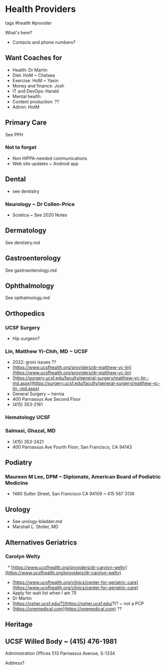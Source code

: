 # Health Providers

tags #health #provider

What's here?

* Contacts and phone numbers?


## Want Coaches for

* Health: Dr Martin
* Diet: HoM ~ Chelsea
* Exercise: HoM ~ Yasin
* Money and finance: Josh
* IT and DevOps: Harald
* Mental health:
* Content production: ??
* Admin: HotM


## Primary Care

See PPH

### Not to forget

* Non HIPPA-needed communications
* Web site updates ~ Android app

## Dental

* see dentistry

### Neurology ~ Dr Collen-Price

* Sciatica ~ See 2020 Notes

## Dermatology

See dentistry.md

## Gastroenterology

See gastroenterology.md

## Ophthalmology

See opthalmology.md

## Orthopedics

### UCSF Surgery

* Hip surgeon?

### Lin, Matthew Yi-Chih, MD ~ UCSF

* 2022: groin issues ??
* [https://www.ucsfhealth.org/providers/dr-matthew-yc-lin](https://www.ucsfhealth.org/providers/dr-matthew-yc-lin)
* [https://surgery.ucsf.edu/faculty/general-surgery/matthew-yc-lin,-md.aspx](https://surgery.ucsf.edu/faculty/general-surgery/matthew-yc-lin,-md.aspx)
* General Surgery ~ hernia
* 400 Parnassus Ave Second Floor
* (415) 353-2161

### Hematology UCSF

### Salmasi, Ghazal, MD

* (415) 353-2421
* 400 Parnassus Ave Fourth Floor, San Francisco, CA 94143

## Podiatry

### Maureen M Lee, DPM ~ Diplomate, American Board of Podiatric Medicine

* 1480 Sutter Street, San Francisco CA 94109 ~ 415 567 3136

## Urology 

* See urology-bladder.md
* Marshall L. Stoller, MD


## Alternatives Geriatrics

### Carolyn Welty

  \* [https://www.ucsfhealth.org/providers/dr-carolyn-welty](https://www.ucsfhealth.org/providers/dr-carolyn-welty)

* [https://www.ucsfhealth.org/clinics/center-for-geriatric-care](https://www.ucsfhealth.org/clinics/center-for-geriatric-care)
* Apply for wait list when I am 75
* Dr Martin
* [https://osher.ucsf.edu/?](https://osher.ucsf.edu/?)? ~ not a PCP
* [https://onemedical.com](https://onemedical.com) ??

## Heritage



## UCSF Willed Body ~ (415) 476-1981

Administration Offices 513 Parnassus Avenue, S-1334

Address?